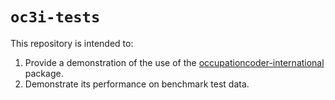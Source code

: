 # `oc3i-tests`

This repository is intended to:
1. Provide a demonstration of the use of the [occupationcoder-international](https://github.com/datasciencecampus/occupationcoder-international) package.
2. Demonstrate its performance on benchmark test data.
